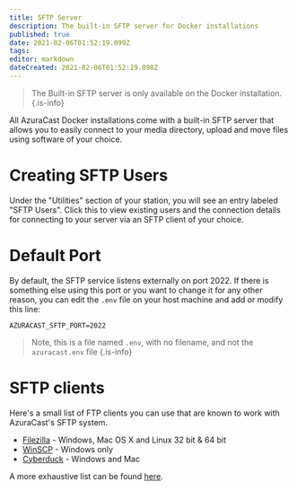 ```yaml
---
title: SFTP Server
description: The built-in SFTP server for Docker installations
published: true
date: 2021-02-06T01:52:19.099Z
tags: 
editor: markdown
dateCreated: 2021-02-06T01:52:19.098Z
---
```


> The Built-in SFTP server is only available on the Docker installation.
{.is-info}

All AzuraCast Docker installations come with a built-in SFTP server that allows you to easily connect to your media directory, upload and move files using software of your choice.

# Creating SFTP Users

Under the "Utilities" section of your station, you will see an entry labeled "SFTP Users". Click this to view existing users and the connection details for connecting to your server via an SFTP client of your choice.

# Default Port

By default, the SFTP service listens externally on port 2022. If there is something else using this port or you want to change it for any other reason, you can edit the `.env` file on your host machine and add or modify this line:

```
AZURACAST_SFTP_PORT=2022
```

> Note, this is a file named `.env`, with no filename, and not the `azuracast.env` file
{.is-info}


# SFTP clients
Here's a small list of FTP clients you can use that are known to work with AzuraCast's SFTP system.

- [Filezilla](https://filezilla-project.org/) - Windows, Mac OS X and Linux 32 bit & 64 bit
- [WinSCP](https://winscp.net/eng/download.php) - Windows only
- [Cyberduck](https://cyberduck.io/) - Windows and Mac

A more exhaustive list can be found [here](https://en.wikipedia.org/wiki/Comparison_of_FTP_client_software).